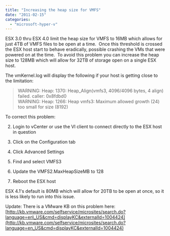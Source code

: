 ```yaml
---
title: "Increasing the heap size for VMFS"
date: "2011-02-15"
categories: 
  - "microsoft-hyper-v"
---
```


ESX 3.0 thru ESX 4.0 limit the heap size for VMFS to 16MB which allows for just 4TB of VMFS files to be open at a time.  Once this threshold is crossed the ESX host start to behave eradically, possible crashing the VMs that were powered on at the time.  To avoid this problem you can increase the heap size to 128MB which will allow for 32TB of storage open on a single ESX host.  
  
The vmKernel.log will display the following if your host is getting close to the limitation:  

> WARNING: Heap: 1370: Heap\_Align(vmfs3, 4096/4096 bytes, 4 align) failed. caller: 0x8fdbd0  
> WARNING: Heap: 1266: Heap vmfs3: Maximum allowed growth (24) too small for size (8192)

  
To correct this problem:  

  
2. Login to vCenter or use the VI client to connect directly to the ESX host in question
  
4. Click on the Configuration tab
  
6. Click Advanced Settings
  
8. Find and select VMFS3
  
10. Update the VMFS2.MaxHeapSizeMB to 128
  
12. Reboot the ESX host
  

  
ESX 4.1's default is 80MB which will allow for 20TB to be open at once, so it is less likely to run into this issue.  
  
Update: There is a VMware KB on this problem here: [http://kb.vmware.com/selfservice/microsites/search.do?language=en\_US&cmd=displayKC&externalId=1004424](http://kb.vmware.com/selfservice/microsites/search.do?language=en_US&cmd=displayKC&externalId=1004424)
